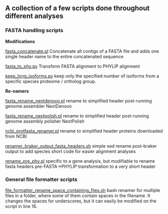 ## A collection of a few scripts done throughout different analyses

### FASTA handling scripts

**Modifications**

[fasta_concatenate.pl](https://github.com/mmontonerin/Scripts/blob/master/fasta_handling_scripts/fasta_concatenate.pl) Concatenate all contigs of a FASTA file and adds one single header name to the entire concatenated sequence

[fasta_to_phy.py](https://github.com/mmontonerin/Scripts/blob/master/fasta_handling_scripts/fasta_to_phy.py) Transform FASTA alignment to PHYLIP alignment

[keep_long_isoforms.py](https://github.com/mmontonerin/Scripts/blob/master/fasta_handling_scripts/keep_long_isoforms.py) keep only the specified number of isoforms from a specific species proteome / ortholog group.

**Re-namers**

[fasta_rename_nextdenovo.pl](https://github.com/mmontonerin/Scripts/blob/master/fasta_handling_scripts/fasta_rename_nextdenovo.pl) rename to simplified header post-running genome assembler NextDenovo

[fasta_rename_nextpolish.pl](https://github.com/mmontonerin/Scripts/blob/master/fasta_handling_scripts/fasta_rename_nextpolish.pl) rename to simplified header post-running genome assembly polisher NextPolish

[ncbi_protfasta_renamer.pl](https://github.com/mmontonerin/Scripts/blob/master/fasta_handling_scripts/ncbi_protfasta_renamer.pl) rename to simplified header proteins downloaded from NCBI

[renamer_braker_output_fasta_headers.sh](https://github.com/mmontonerin/Scripts/blob/master/fasta_handling_scripts/renamer_braker_output_fasta_headers.sh) simple sed rename post-braker output to add species short code for easier alignment analyses

[rename_pre_phy.pl](https://github.com/mmontonerin/Scripts/blob/master/fasta_handling_scripts/rename_pre_phy.pl) specific to a gene analysis, but modifiable to rename fasta headers pre-FASTA->PHYLIP transformation to a very short header


### General file formatter scripts
[file_formatter_rename_space_containing_files.sh](https://github.com/mmontonerin/Scripts/blob/master/renaming_files/file_formatter_rename_space_containing_files.sh) bash renamer for multiple files in a folder, where some of them contain spaces in the filename. It changes the spaces for underscores, but it can easily be modified on the script in line 16. 